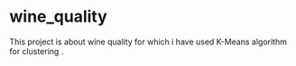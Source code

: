 # wine_quality
This project is about wine quality for which i have used K-Means algorithm for clustering .
